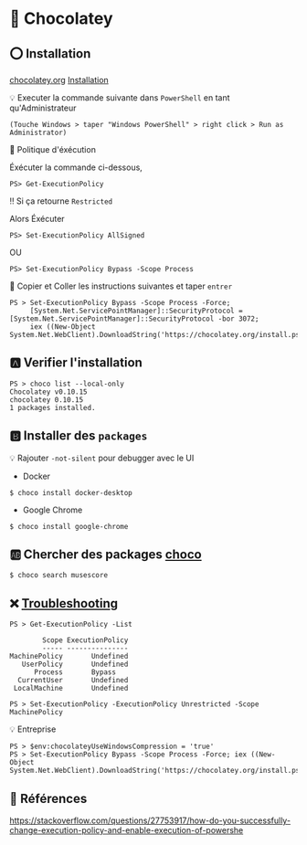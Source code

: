# :chocolate_bar: Chocolatey


## :o: Installation


[chocolatey.org](http://chocolatey.org/) [Installation](https://chocolatey.org/install)

:bulb: Executer la commande suivante dans `PowerShell` en tant qu'Administrateur

```
(Touche Windows > taper "Windows PowerShell" > right click > Run as Administrator)
```


:round_pushpin: Politique d'éxécution

Éxécuter la commande ci-dessous, 

```
PS> Get-ExecutionPolicy
```

:bangbang: Si ça retourne `Restricted`

Alors Éxécuter 

```
PS> Set-ExecutionPolicy AllSigned
```

OU

```
PS> Set-ExecutionPolicy Bypass -Scope Process
``` 

:round_pushpin: Copier et Coller les instructions suivantes et taper `entrer`

```
PS > Set-ExecutionPolicy Bypass -Scope Process -Force; 
     [System.Net.ServicePointManager]::SecurityProtocol = [System.Net.ServicePointManager]::SecurityProtocol -bor 3072; 
     iex ((New-Object System.Net.WebClient).DownloadString('https://chocolatey.org/install.ps1'))
```

## :a: Verifier l'installation

```
PS > choco list --local-only
Chocolatey v0.10.15
chocolatey 0.10.15
1 packages installed.
```

## :b: Installer des `packages`

:bulb: Rajouter `-not-silent` pour debugger avec le UI

* Docker

```
$ choco install docker-desktop
```

* Google Chrome

```
$ choco install google-chrome
```

## :ab: Chercher des packages [choco](https://chocolatey.org/packages)

```
$ choco search musescore
```


## :x:  [Troubleshooting](https://chocolatey.org/docs/troubleshooting)

```
PS > Get-ExecutionPolicy -List

        Scope ExecutionPolicy
        ----- ---------------
MachinePolicy       Undefined
   UserPolicy       Undefined
      Process       Bypass
  CurrentUser       Undefined
 LocalMachine       Undefined
```


```
PS > Set-ExecutionPolicy -ExecutionPolicy Unrestricted -Scope MachinePolicy
```


:bulb: Entreprise

```
PS > $env:chocolateyUseWindowsCompression = 'true'
PS > Set-ExecutionPolicy Bypass -Scope Process -Force; iex ((New-Object System.Net.WebClient).DownloadString('https://chocolatey.org/install.ps1'))
```

## :bookmark: Références

https://stackoverflow.com/questions/27753917/how-do-you-successfully-change-execution-policy-and-enable-execution-of-powershe

